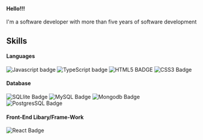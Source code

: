 #### Hello!!!

I'm a software developer with more than five years of software development

## Skills
  #### Languages

![Javascript badge](https://img.shields.io/badge/JavaScript-323330?style=for-the-badge&logo=javascript&logoColor=F7DF1E)
![TypeScript badge](https://img.shields.io/badge/TypeScript-007ACC?style=for-the-badge&logo=typescript&logoColor=white) ![HTML5 BADGE](https://img.shields.io/badge/HTML5-E34F26?style=for-the-badge&logo=html5&logoColor=white) ![CSS3 Badge](https://img.shields.io/badge/CSS3-1572B6?style=for-the-badge&logo=css3&logoColor=white)

  #### Database
  ![SQLlite Badge](https://img.shields.io/badge/Sqlite-003B57?style=for-the-badge&logo=sqlite&logoColor=white) ![MySQL Badge](https://img.shields.io/badge/MySQL-005C84?style=for-the-badge&logo=mysql&logoColor=white) ![Mongodb Badge](https://img.shields.io/badge/MongoDB-4EA94B?style=for-the-badge&logo=mongodb&logoColor=white) ![PostgresSQL Badge](https://img.shields.io/badge/PostgreSQL-316192?style=for-the-badge&logo=postgresql&logoColor=white)

  #### Front-End Libary/Frame-Work
  ![React Badge](https://img.shields.io/badge/React-20232A?style=for-the-badge&logo=react&logoColor=61DAFB)

